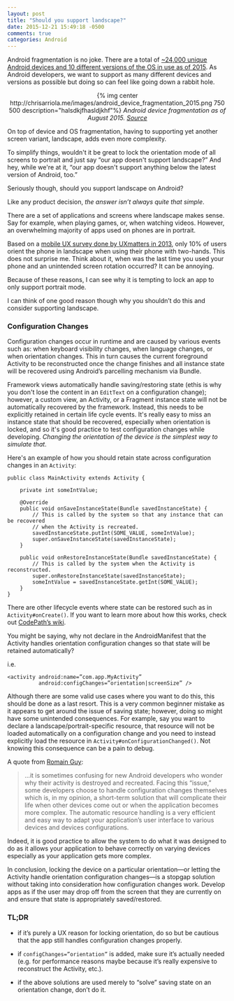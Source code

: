 ```yaml
---
layout: post
title: "Should you support landscape?"
date: 2015-12-21 15:49:18 -0500
comments: true
categories: Android
---
```

Android fragmentation is no joke. There are a total of [~24,000 unique Android devices and 10 different versions of the OS in use as of 2015](http://opensignal.com/reports/2015/08/android-fragmentation/). As Android developers, we want to support as many different devices and versions as possible but doing so can feel like going down a rabbit hole.

<div id="image" style="text-align:center; text-size:10px;">
{% img center http://chrisarriola.me/images/android_device_fragmentation_2015.png 750 500 description="halsdkjfhasldjkhf"%}
<i>Android device fragmentation as of August 2015. <a href="http://opensignal.com/reports/2015/08/android-fragmentation">Source</a></i>
</div>

On top of device and OS fragmentation, having to supporting yet another screen variant, landscape, adds even more complexity.

To simplify things, wouldn't it be great to lock the orientation mode of all screens to portrait and just say “our app doesn't support landscape?” And hey, while we're at it, “our app doesn't support anything below the latest version of Android, too.”

Seriously though, should you support landscape on Android?

Like any product decision, *the answer isn’t always quite that simple*.

There are a set of applications and screens where landscape makes sense. Say for example, when playing games, or, when watching videos. However, an overwhelming majority of apps used on phones are in portrait.

Based on a [mobile UX survey done by UXmatters in 2013](http://www.uxmatters.com/mt/archives/2013/02/how-do-users-really-hold-mobile-devices.php), only 10% of users orient the phone in landscape when using their phone with two-hands. This does not surprise me. Think about it, when was the last time you used your phone and an unintended screen rotation occurred? It can be annoying.

Because of these reasons, I can see why it is tempting to lock an app to only support portrait mode.

I can think of one good reason though why you shouldn’t do this and consider supporting landscape.

### Configuration Changes

Configuration changes occur in runtime and are caused by various events such as: when keyboard visibility changes, when language changes, or  when orientation changes. This in turn causes the current foreground Activity to be reconstructed once the change finishes and all instance state will be recovered using Android’s parcelling mechanism via Bundle.

Framework views automatically handle saving/restoring state (ethis is why you don't lose the content in an `EditText` on a configuration change); however, a custom view, an Activity, or a Fragment instance state will not be automatically recovered by the framework. Instead, this needs to be explicitly retained in certain life cycle events. It's really easy to miss an instance state that should be recovered, especially when orientation is locked, and so it's good practice to test configuration changes while developing. *Changing the orientation of the device is the simplest way to simulate that*.

Here's an example of how you should retain state across configuration changes in an `Activity`:

```
public class MainActivity extends Activity {

    private int someIntValue;

    @Override
    public void onSaveInstanceState(Bundle savedInstanceState) {
        // This is called by the system so that any instance that can be recovered
        // when the Activity is recreated.
        savedInstanceState.putInt(SOME_VALUE, someIntValue);
        super.onSaveInstanceState(savedInstanceState);
    }

    public void onRestoreInstanceState(Bundle savedInstanceState) {
        // This is called by the system when the Activity is reconstructed.
        super.onRestoreInstanceState(savedInstanceState);
        someIntValue = savedInstanceState.getInt(SOME_VALUE);
    }
}
```

There are other lifecycle events where state can be restored such as in `Activity#onCreate()`. If you want to learn more about how this works, check out [CodePath’s wiki](https://guides.codepath.com/android/Handling-Configuration-Changes).

You might be saying, why not declare in the AndroidManifest that the Activity handles orientation configuration changes so that state will be retained automatically?

i.e. 

```
<activity android:name=”com.app.MyActivity”
          android:configChanges=”orientation|screenSize” />

```

Although there are some valid use cases where you want to do this, this should be done as a last resort. This is a very common beginner mistake as it appears to get around the issue of saving state; however, doing so might have some unintended consequences. For example, say you want to declare a landscape/portrait-specific resource, that resource will not be loaded automatically on a configuration change and you need to instead explicitly load the resource in `Activity#onConfigurationChanged()`. Not knowing this consequence can be a pain to debug.

A quote from [Romain Guy](http://www.curious-creature.com/):

> ...it is sometimes confusing for new Android developers who wonder why their activity is destroyed and recreated. Facing this “issue,” some developers choose to handle configuration changes themselves which is, in my opinion, a short-term solution that will complicate their life when other devices come out or when the application becomes more complex. The automatic resource handling is a very efficient and easy way to adapt your application’s user interface to various devices and devices configurations.

Indeed, it is good practice to allow the system to do what it was designed to do as it allows your application to behave correctly on varying devices especially as your application gets more complex.

In conclusion, locking the device on a particular orientation—or letting the Activity handle orientation configuration changes—is a stopgap solution without taking into consideration how configuration changes work. Develop apps as if the user may drop off from the screen that they are currently on and ensure that state is appropriately saved/restored.

### TL;DR
 * if it’s purely a UX reason for locking orientation, do so but be cautious that the app still handles configuration changes properly.
 
 * if `configChanges=”orientation”` is added, make sure it’s actually needed (e.g. for performance reasons maybe because it’s really expensive to reconstruct the Activity, etc.).
 
 * if the above solutions are used merely to “solve” saving state on an orientation change, don’t do it.
